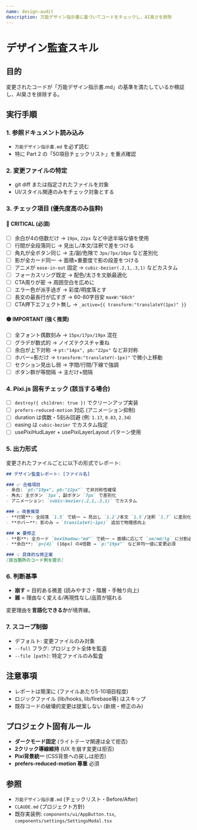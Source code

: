 ```yaml
---
name: design-audit
description: 万能デザイン指示書に基づいてコードをチェックし、AI臭さを排除
---
```


# デザイン監査スキル

## 目的
変更されたコードが「万能デザイン指示書.md」の基準を満たしているか検証し、AI臭さを排除する。

## 実行手順

### 1. 参照ドキュメント読み込み
- `万能デザイン指示書.md` を必ず読む
- 特に Part 2 の「50項目チェックリスト」を重点確認

### 2. 変更ファイルの特定
- git diff または指定されたファイルを対象
- UI/スタイル関連のみをチェック対象とする

### 3. チェック項目 (優先度高のみ抜粋)

#### 🔴 **CRITICAL (必須)**
- [ ] 余白が4の倍数だけ → `19px`, `22px` など中途半端な値を使用
- [ ] 行間が全段落同じ → 見出し/本文/注釈で差をつける
- [ ] 角丸が全ボタン同じ → 主/副/危険で `3px/7px/10px` など差別化
- [ ] 影が全カード同一 → 面積×重要度で影の段差をつける
- [ ] アニメが `ease-in-out` 固定 → `cubic-bezier(.2,1,.3,1)` などカスタム
- [ ] フォーカスリング既定 → 配色/太さを文脈最適化
- [ ] CTA周りが密 → 周囲空白を広めに
- [ ] エラー色が派手過ぎ → 彩度/明度落とす
- [ ] 長文の最長行が広すぎ → 60-80字目安 `maxW:"68ch"`
- [ ] CTA押下エフェクト無し → `_active={{ transform:"translateY(1px)" }}`

#### 🟡 **IMPORTANT (強く推奨)**
- [ ] 全フォント偶数刻み → `15px/17px/19px` 混在
- [ ] グラデが数式的 → ノイズテクスチャ重ね
- [ ] 余白が上下対称 → `pt:"14px", pb:"22px"` など非対称
- [ ] ホバー=影だけ → `transform:"translateY(-1px)"` で微小上移動
- [ ] セクション見出し弱 → 字間/行間/下線で強調
- [ ] ボタン群が等間隔 → 主だけ+間隔

### 4. Pixi.js 固有チェック (該当する場合)
- [ ] `destroy({ children: true })` でクリーンアップ実装
- [ ] `prefers-reduced-motion` 対応 (アニメーション抑制)
- [ ] duration は偶数・5刻み回避 (例: `1.17`, `0.83`, `2.34`)
- [ ] easing は `cubic-bezier` でカスタム指定
- [ ] usePixiHudLayer + usePixiLayerLayout パターン使用

### 5. 出力形式

変更されたファイルごとに以下の形式でレポート:

```markdown
## デザイン監査レポート: [ファイル名]

### ✅ 合格項目
- 余白: `pt:"19px", pb:"22px"` で非対称性確保
- 角丸: 主ボタン `3px`、副ボタン `7px` で差別化
- アニメーション: `cubic-bezier(.2,1,.3,1)` でカスタム

### ⚠️ 改善推奨
- **行間**: 全段落 `1.5` で統一 → 見出し `1.2`/本文 `1.5`/注釈 `1.7` に差別化推奨
- **ホバー**: 影のみ → `translateY(-1px)` 追加で物理感向上

### ❌ 要修正
- **影**: 全カード `boxShadow:"md"` で統一 → 面積に応じて `sm/md/lg` に分割必須
- **余白**: `p={4}` (16px) の4倍数 → `p:"19px"` など非均一値に変更必須

### 💡 具体的な修正案
[該当箇所のコード例を提示]
```

### 6. 判断基準
- **崩す** = 目的ある微差 (読みやすさ・階層・手触り向上)
- **雑** = 理由なく変える/再現性なし/品質が揺れる

変更理由を**言語化できるか**が境界線。

### 7. スコープ制御
- デフォルト: 変更ファイルのみ対象
- `--full` フラグ: プロジェクト全体を監査
- `--file [path]`: 特定ファイルのみ監査

## 注意事項
- レポートは簡潔に (ファイルあたり5-10項目程度)
- ロジックファイル (lib/hooks, lib/firebase等) はスキップ
- 既存コードの破壊的変更は提案しない (新規・修正のみ)

## プロジェクト固有ルール
- **ダークモード固定** (ライトテーマ関連は全て拒否)
- **2クリック導線維持** (UX を崩す変更は拒否)
- **Pixi背景統一** (CSS背景への戻しは拒否)
- **prefers-reduced-motion 尊重** 必須

## 参照
- `万能デザイン指示書.md` (チェックリスト・Before/After)
- `CLAUDE.md` (プロジェクト方針)
- 既存実装例: `components/ui/AppButton.tsx`, `components/settings/SettingsModal.tsx`

